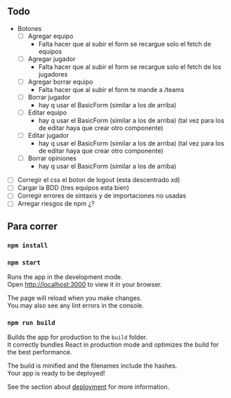 ## Todo

- Botones
    - [ ] Agregar equipo
        - Falta hacer que al subir el form se recargue solo el fetch de equipos
    - [ ] Agregar jugador
        - Falta hacer que al subir el form se recargue solo el fetch de los jugadores
    - [ ] Agregar borrar equipo
        - Falta hacer que al subir el form te mande a /teams
    - [ ] Borrar jugador
        - hay q usar el BasicForm (similar a los de arriba)
    - [ ] Editar equipo
        - hay q usar el BasicForm (similar a los de arriba) (tal vez para los de editar haya que crear otro componente)
    - [ ] Editar jugador
        - hay q usar el BasicForm (similar a los de arriba) (tal vez para los de editar haya que crear otro componente)
    - [ ] Borrar opiniones 
        - hay q usar el BasicForm (similar a los de arriba)
- [ ] Corregir el css el boton de logout (esta descentrado xd)
- [ ] Cargar la BDD (tres equipos esta bien)
- [ ] Corregir errores de sintaxis y de importaciones no usadas
- [ ] Arregar riesgos de npm ¿?

## Para correr
### `npm install`
### `npm start`

Runs the app in the development mode.\
Open [http://localhost:3000](http://localhost:3000) to view it in your browser.

The page will reload when you make changes.\
You may also see any lint errors in the console.

### `npm run build`

Builds the app for production to the `build` folder.\
It correctly bundles React in production mode and optimizes the build for the best performance.

The build is minified and the filenames include the hashes.\
Your app is ready to be deployed!

See the section about [deployment](https://facebook.github.io/create-react-app/docs/deployment) for more information.

